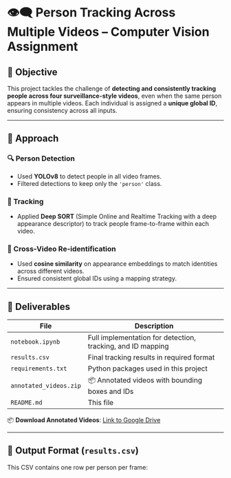 # 👁️‍🗨️ Person Tracking Across Multiple Videos – Computer Vision Assignment

## 🎯 Objective

This project tackles the challenge of **detecting and consistently tracking people across four surveillance-style videos**, even when the same person appears in multiple videos. Each individual is assigned a **unique global ID**, ensuring consistency across all inputs.

---

## 🚀 Approach

### 🔍 Person Detection
- Used **YOLOv8** to detect people in all video frames.
- Filtered detections to keep only the `'person'` class.

### 🧠 Tracking
- Applied **Deep SORT** (Simple Online and Realtime Tracking with a deep appearance descriptor) to track people frame-to-frame within each video.

### 🔁 Cross-Video Re-identification
- Used **cosine similarity** on appearance embeddings to match identities across different videos.
- Ensured consistent global IDs using a mapping strategy.

---

## 📁 Deliverables

| File | Description |
|------|-------------|
| `notebook.ipynb` | Full implementation for detection, tracking, and ID mapping |
| `results.csv` | Final tracking results in required format |
| `requirements.txt` | Python packages used in this project |
| `annotated_videos.zip` | 📦 Annotated videos with bounding boxes and IDs |
| `README.md` | This file |

📦 **Download Annotated Videos**: [Link to Google Drive](https://drive.google.com/your_link_here)

---

## 📝 Output Format (`results.csv`)

This CSV contains one row per person per frame:

